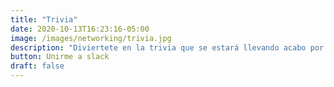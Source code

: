 ```yaml
---
title: "Trivia"
date: 2020-10-13T16:23:16-05:00
image: /images/networking/trivia.jpg
description: "Diviertete en la trivia que se estará llevando acabo por los canales de slack."
button: Unirme a slack
draft: false
---
```


